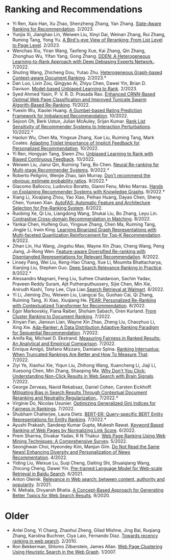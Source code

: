 # Ranking and Recommendations
- Yi Ren, Xaio Han, Xu Zhao, Shenzheng Zhang, Yan Zhang. [Slate-Aware Ranking for Recommendation](https://dl.acm.org/doi/10.1145/3539597.3570380). 2/2023.
- Yunjia Xi, Jianghao Lin, Weiwen Liu, Xinyi Dai, Weinan Zhang, Rui Zhang, Ruming Tang, Yong Yu. [A Bird's-eye View of Reranking: From List Level to Page Level](https://dl.acm.org/doi/10.1145/3539597.3570399). 2/2023.
- Wenchao Xiu, Yiran Wang, Taofeng Xue, Kai Zhang, Qin Zhang, Zhonghuo Wu, Yifan Yang, Gong Zhang. [DDEN: A Heterogeneous Learning-to-Rank Approach with Deep Debiasing Experts Network.](https://dl.acm.org/doi/10.1145/3477495.3536320). 7/2022.
- Shuting Wang, Zhicheng Dou, Yutao Zhu. [Heterogeneous Graph-based Context-aware Document Ranking](https://dl.acm.org/doi/10.1145/3539597.3570390). 2/2023.*
- Dan Luo, Lixin Zou, Qingyao Ai, Zhiyu Chen, Dawei Yin, Brian D. Davison. [Model-based Unbiased Learning to Rank](https://dl.acm.org/doi/10.1145/3539597.3570395). 2/2023.
- Syed Ahmed Yasin, P. V. R. D. Prasada Rao. [Enhanced CRNN-Based Optimal Web Page Classification and Improved Tunicate Swarm Algorith-Based Re-Ranking](https://www.researchgate.net/publication/365619498_Enhanced_CRNN-Based_Optimal_Web_Page_Classification_and_Improved_Tunicate_Swarm_Algorithm-Based_Re-Ranking). 11/2022.
- Yuexin Wu, Xiaolei Huang. [A Gumbel-based Rating Prediction Framework for Imbalanced Recommendation](https://dl.acm.org/doi/10.1145/3511808.3557341). 10/2022.
- Sejoon Oh, Berk Ustun, Julian McAuley, Srijan Kumar. [Rank List Sensitivity of Recommender Systems to Interaction Perturbations](https://dl.acm.org/doi/10.1145/3511808.3557425). 10/2022.*
- Haolun Wu, Chen Ma, Yingxue Zhang, Xue Liu, Ruiming Tang, Mark Coates. [Adapting Triplet Importance of Implicit Feedback for Personalized Recommendation](https://dl.acm.org/doi/10.1145/3511808.3557229). 10/2022.
- Yi Ren, Hongyan Tang, Siwen Zhu. [Unbiased Learning to Rank with Biased Continuous Feedback](https://dl.acm.org/doi/10.1145/3511808.3557483). 10/2022.
- Weiwen Liu, Jiarui Qin, Ruiming Tang, Bo Chen. [Neural Re-ranking for Multi-stage Recommender Systems](https://dl.acm.org/doi/10.1145/3523227.3547369). 9/2022.*
- Roberto Pellgrini, Wenjie Zhao, Iain Murray. [Don't recommend the obvious: estimate probability ratios](https://dl.acm.org/doi/10.1145/3523227.3546753). 9/2022.*
- Giacomo Balloccu, Ludovico Boratto, Gianni Fenu, Mirko Marras. [Hands on Explaining Recommender Systems with Knowledge Graphs](https://dl.acm.org/doi/10.1145/3523227.3547374). 9/2022.*
- Xiang Li, Xioajiang Zhou, Yao Xiao, Peihao Huang, Dayao Chen, Sheng Chen, Yunsen Xian. [AutoFAS: Automatic Feature and Architecture Selection for Pre-Ranking System](https://dl.acm.org/doi/10.1145/3534678.3539083). 8/2022.
- Ruobing Xe, Qi Liu, Liangdong Wang, Shukai Liu, Bo Zhang, Leyu Lin. [Contrastive Cross-domain Recommendation in Matching](https://dl.acm.org/doi/10.1145/3534678.3539125). 8/2022.
- Yankai Chen, Huifeng Guo, Yingxue Zhang, Chen Ma, Ruiming Tang, Jingjie Li, Irwin King. [Learning Binarized Graph Representations with Multi-faceted Quantization Reinforcement for Top-K Recommendation](https://dl.acm.org/doi/10.1145/3534678.3539452). 8/2022.
- Zihan Lin, Hui Wang, Jingshu Mao, Wayne Xin Zhao, Cheng Wang, Peng Jiang, Ji-Rong Wen. [Feature-aware Diversified Re-ranking with Disentangled Representations for Relevant Recommendation](https://dl.acm.org/doi/10.1145/3534678.3539130). 8/2022.
- Linsey Pang, Wei Liu, Keng-Hao Chang, Xue Li, Moumita Bhattacharya, Xianjing Liu, Stephen Guo. [Deep Search Relevance Ranking in Practice](https://dl.acm.org/doi/10.1145/3534678.3542632). 8/2022.*
- Alessandro Magnani, Feng Liu, Suthee Chaidaroon, Sachin Yadav, Praveen Reddy Suram, Ajit Puthenputhussery, Sijie Chen, Min Xie, Anirudh Kashi, Tony Lee, Ciya Liao.[Search Retrieval at Walmart](https://dl.acm.org/doi/10.1145/3534678.3539164). 8/2022.
- Yi Li, Jieming Zhu, Weiwen Liu, Liangcai Su, Guohao Cai, Qi Zhang, Ruiming Tang, Xi Xiao, Xiuqiang He. [PEAR: Personalized Re-Ranking with Contextualized Transformer for Recommendation](https://dl.acm.org/doi/10.1145/3487553.3524208). 8/2022.
- Egor Markovskiy, Fiana Raiber, Shoham Sabach, Oren Kurland. [From Cluster Ranking to Document Ranking](https://dl.acm.org/doi/10.1145/3477495.3531819). 7/2022.
- Xinyan Fan, Jianxun Lian, Wayne Xin Zhao, Zheng Liu, Chaozhuo Li, Xing Xie. [Ada-Ranker: A Data Distribution Adaptive Ranking Paradigm for Sequential Recommendation](https://dl.acm.org/doi/10.1145/3477495.3531931). 7/2022.
- Amifa Raj, Michael D. Ekstrand. [Measuring Fairness in Ranked Results: An Analytical and Empirical Comparison](https://dl.acm.org/doi/10.1145/3477495.3532018). 7/2022.
- Enrique Amigó, Stefano Mizzaro, Damiano Spina. [Ranking Interruptus: When Truncated Rankings Are Better and How To Measure That](https://dl.acm.org/doi/10.1145/3477495.3532051). 7/2022.
- Ziyi Ye, Xiaohui Xie, Yiqun Liu, Zhihong Wang, Xuancheng Li, Jiaji Li, Xuesong Chen, Min Zhang, Shaoping Ma. [Why Don't You Click: Understanding Non-Click Results in Web Search with Brain Signals](https://dl.acm.org/doi/10.1145/3477495.3532082). 7/2022.
- George Zerveas, Navid Rekabsaz, Daniel Cohen, Carsten Eickhoff. [Mitigating Bias in Search Results Through Contextual Document Reranking and Neutrality Regularization.](https://dl.acm.org/doi/10.1145/3477495.3531891). 7/2022.*
- Virginie Do, Nicolas Usunier. [Optimizing Generalized Gini Indices for Fairness in Rankings](https://dl.acm.org/doi/10.1145/3477495.3532035). 7/2022.
- Shubham Chatterjee, Laura Dietz. [BERT-ER: Query-specific BERT Entity Representations for Entity Ranking](https://dl.acm.org/doi/10.1145/3477495.3531944). 7/2022.*
- Ayushi Prakash, Sandeep Kumar Gupta, Mukesh Rawat. [Keyword Based Ranking of Web Pages by Normalizing Link Score](https://www.researchgate.net/publication/361785686_Keyword_Based_Ranking_of_Web_Pages_by_Normalizing_Link_Score). 6/2022.
- Prem Sharma, Divakar Yadav, R N Thakur. [Web Page Ranking Using Web Mining Techniques: A Comprehensive Survey](https://www.researchgate.net/publication/360999317_Web_Page_Ranking_Using_Web_Mining_Techniques_A_Comprehensive_Survey). 5/2022.
- Seonghwan Choi, Hyeondey Kim, Manjun Gim. [Do Not Read the Same News! Enhancing Diversity and Personalization of News Recommentation](https://dl.acm.org/doi/10.1145/3487553.3524936). 4/2022.
- Yiding Liu, Weixue Lu, Suqi Cheng, Daiting Shi, Shuaiqiang Wang, Zhicong Cheng, Dawei Yin. [Pre-trained Language Model for Web-scale Retrieval in Baidu Search](https://www.researchgate.net/publication/352209105_Pre-trained_Language_Model_for_Web-scale_Retrieval_in_Baidu_Search). 6/2021.
- Anton Oleinik. [Relevance in Web search: between content, authority and popularity](https://www.researchgate.net/publication/349706191_Relevance_in_Web_search_between_content_authority_and_popularity). 3/2021.
- N. Mehala, Divyansh Bhatia. [A Concept-Based Approach for Generating Better Topics for Web Search Results](https://www.researchgate.net/publication/344268302_A_Concept-Based_Approach_for_Generating_Better_Topics_for_Web_Search_Results). 9/2020.


# Older
- Anlei Dong, Yi Chang, Zhaohui Zheng, Gilad Mishne, Jing Bai, Ruqiang Zhang, Karolina Buchner, Ciya Laio, Fernando Diaz. [Towards recency ranking in web search](https://dl.acm.org/doi/10.1145/1718487.1718490). 2/2010.
- Ron Bekkerman, Shlomo Zilberstein, James Allan. [Web Page Clustering Using Heuristic Search in the Web Graph](https://www.researchgate.net/publication/220812214_Web_Page_Clustering_Using_Heuristic_Search_in_the_Web_Graph). 1/2007.